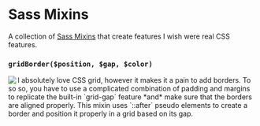# Sass Mixins
A collection of [Sass Mixins](https://sass-lang.com/documentation/at-rules/mixin) that create features I wish were real CSS features.

### ``gridBorder($position, $gap, $color)``

<img src="https://i.imgur.com/bLFjWXP.png" align="left">
I absolutely love CSS grid, however it makes it a pain to add borders. To so so, you have to use a complicated combination of padding and margins to replicate the built-in `grid-gap` feature *and* make sure that the borders are aligned properly. This mixin uses `::after` pseudo elements to create a border and position it properly in a grid based on its gap.
